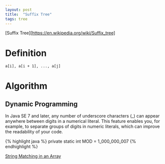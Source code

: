 ```yaml
---
layout: post
title:  "Suffix Tree"
tags: tree
---
```

[Suffix Tree][https://en.wikipedia.org/wiki/Suffix_tree]

# Definition
`a[i], a[i + 1], ..., a[j]`

# Algorithm
## Dynamic Programming

In Java SE 7 and later, any number of underscore characters (_) can appear anywhere between digits in a numerical literal. This feature enables you, for example, to separate groups of digits in numeric literals, which can improve the readability of your code.

{% highlight java %}
private static int MOD = 1_000_000_007
{% endhighlight %}

[String Matching in an Array][string-matching-in-an-array]

[string-matching-in-an-array]: https://leetcode.com/problems/string-matching-in-an-array
